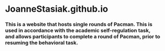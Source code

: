 # JoanneStasiak.github.io

### This is a website that hosts single rounds of Pacman. This is used in accordance with the academic self-regulation task, and allows participants to complete a round of Pacman, prior to resuming the behavioral task.
